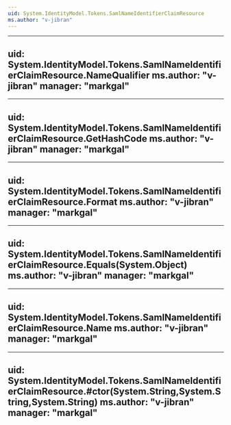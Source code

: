 ```yaml
---
uid: System.IdentityModel.Tokens.SamlNameIdentifierClaimResource
ms.author: "v-jibran"
---
```


---
uid: System.IdentityModel.Tokens.SamlNameIdentifierClaimResource.NameQualifier
ms.author: "v-jibran"
manager: "markgal"
---

---
uid: System.IdentityModel.Tokens.SamlNameIdentifierClaimResource.GetHashCode
ms.author: "v-jibran"
manager: "markgal"
---

---
uid: System.IdentityModel.Tokens.SamlNameIdentifierClaimResource.Format
ms.author: "v-jibran"
manager: "markgal"
---

---
uid: System.IdentityModel.Tokens.SamlNameIdentifierClaimResource.Equals(System.Object)
ms.author: "v-jibran"
manager: "markgal"
---

---
uid: System.IdentityModel.Tokens.SamlNameIdentifierClaimResource.Name
ms.author: "v-jibran"
manager: "markgal"
---

---
uid: System.IdentityModel.Tokens.SamlNameIdentifierClaimResource.#ctor(System.String,System.String,System.String)
ms.author: "v-jibran"
manager: "markgal"
---
